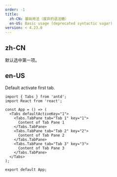 ```yaml
---
order: -1
title:
  zh-CN: 基础用法（废弃的语法糖）
  en-US: Basic usage (deprecated syntactic sugar)
version: < 4.23.0
---
```


## zh-CN

默认选中第一项。

## en-US

Default activate first tab.

```tsx
import { Tabs } from 'antd';
import React from 'react';

const App = () => (
  <Tabs defaultActiveKey="1">
    <Tabs.TabPane tab="Tab 1" key="1">
      Content of Tab Pane 1
    </Tabs.TabPane>
    <Tabs.TabPane tab="Tab 2" key="2">
      Content of Tab Pane 2
    </Tabs.TabPane>
    <Tabs.TabPane tab="Tab 3" key="3">
      Content of Tab Pane 3
    </Tabs.TabPane>
  </Tabs>
);

export default App;
```

